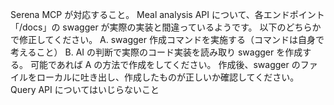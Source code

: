Serena MCP が対応すること。
Meal analysis API について、各エンドポイント「/docs」の swagger が実際の実装と間違っているようです。
以下のどちらかで修正してください。
A. swagger 作成コマンドを実施する（コマンドは自身で考えること）
B. AI の判断で実際のコード実装を読み取り swagger を作成する。
可能であれば A の方法で作成をしてください。
作成後、swagger のファイルをローカルに吐き出し、作成したものが正しいか確認してください。
Query API についてはいじらないこと
